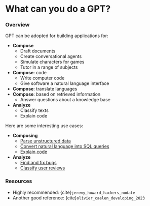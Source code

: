 # What can you do a GPT?

### Overview
GPT can be adopted for building applications for:
- **Compose**
    - Draft documents
    - Create conversational agents
    - Simulate characters for games
    - Tutor in a range of subjects
- **Compose**: code
    - Write computer code
    - Give software a natural language interface
- **Compose**: translate languages
- **Compose**: based on retrieved information 
    - Answer questions about a knowledge base
- **Analyze**
    - Classify texts
    - Explain code  

Here are some interesting use cases:
- **Composing**
    - [Parse unstructured data](https://platform.openai.com/examples/default-parse-data)
    - [Convert natural language into SQL queries](https://platform.openai.com/examples/default-sql-translate)
    - [Explain code](https://platform.openai.com/examples/default-explain-code)
- **Analyze**
    - [Find and fix bugs](https://platform.openai.com/examples/default-fix-python-bugs)
    - [Classify user reviews](https://platform.openai.com/examples/default-review-classifier)  


### Resources
- Highly recommended: {cite}`jeremy_howard_hackers_nodate`   
- Another good reference: {cite}`olivier_caelen_developing_2023`


```{bibliography}
```